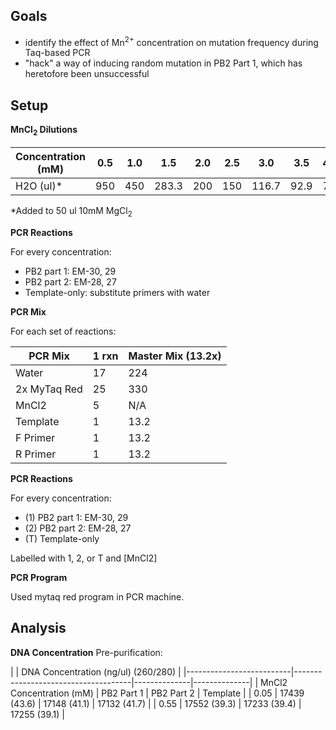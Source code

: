 ## Goals
- identify the effect of Mn<sup>2+</sup> concentration on mutation frequency during Taq-based PCR
- "hack" a way of inducing random mutation in PB2 Part 1, which has heretofore been unsuccessful

## Setup

**MnCl<sub>2</sub> Dilutions**

| Concentration (mM) | 0.5 | 1.0 | 1.5 | 2.0 | 2.5 | 3.0   | 3.5  | 4.0 | 4.5  | 5.0 | 5.5  | 6.0 |
|--------------------|-----|-----|-----|-----|-----|-------|------|-----|------|-----|------|------|
| H2O (ul)*          | 950 | 450 | 283.3 | 200 | 150 | 116.7 | 92.9 | 75  | 61.1 | 50  | 40.9 | 33.3 |

*Added to 50 ul 10mM MgCl<sub>2</sub>

**PCR Reactions**

For every concentration:
 - PB2 part 1: EM-30, 29
 - PB2 part 2: EM-28, 27
 - Template-only: substitute primers with water

**PCR Mix**

For each set of reactions:

| PCR Mix    | 1 rxn | Master Mix (13.2x) |
|------------|-------|-------------------|
| Water      | 17    |    224          |
| 2x MyTaq Red | 25    | 330            |
| MnCl2       | 5 |              N/A     |
| Template   | 1     | 13.2               |
| F Primer   | 1     | 13.2               |
| R Primer   | 1     | 13.2               |

**PCR Reactions**

For every concentration:
 - (1) PB2 part 1: EM-30, 29
 - (2) PB2 part 2: EM-28, 27
 - (T) Template-only

Labelled with 1, 2, or T and [MnCl2]

**PCR Program**

Used mytaq red program in PCR machine.

## Analysis

**DNA Concentration**
Pre-purification:

|                          | DNA Concentration (ng/ul) (260/280)                           |
|--------------------------|-------------------------------------|--------------|--------------|
| MnCl2 Concentration (mM) | PB2 Part 1                          | PB2 Part 2   | Template     |
| 0.05                     | 17439 (43.6)                        | 17148 (41.1) | 17132 (41.7) |
| 0.55                     | 17552 (39.3)                        | 17233 (39.4) | 17255 (39.1) |
